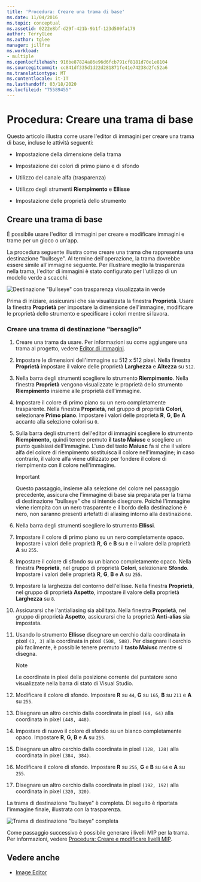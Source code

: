 ```yaml
---
title: 'Procedura: Creare una trama di base'
ms.date: 11/04/2016
ms.topic: conceptual
ms.assetid: 0222e8bf-d29f-421b-9b1f-123d500fa179
author: TerryGLee
ms.author: tglee
manager: jillfra
ms.workload:
- multiple
ms.openlocfilehash: 916be87824a86e96d6fcb791cf8181d70e1e8104
ms.sourcegitcommit: cc841df335d1d22d281871fe41e74238d2fc52a6
ms.translationtype: MT
ms.contentlocale: it-IT
ms.lasthandoff: 03/18/2020
ms.locfileid: "75589455"
---
```

# <a name="how-to-create-a-basic-texture"></a>Procedura: Creare una trama di base

Questo articolo illustra come usare l'editor di immagini per creare una trama di base, incluse le attività seguenti:

- Impostazione della dimensione della trama

- Impostazione dei colori di primo piano e di sfondo

- Utilizzo del canale alfa (trasparenza)

- Utilizzo degli strumenti **Riempimento** e **Ellisse**

- Impostazione delle proprietà dello strumento

## <a name="create-a-basic-texture"></a>Creare una trama di base

È possibile usare l'editor di immagini per creare e modificare immagini e trame per un gioco o un'app.

La procedura seguente illustra come creare una trama che rappresenta una destinazione "bullseye". Al termine dell'operazione, la trama dovrebbe essere simile all'immagine seguente. Per illustrare meglio la trasparenza nella trama, l'editor di immagini è stato configurato per l'utilizzo di un modello verde a scacchi.

![Destinazione "Bullseye" con trasparenza visualizzata in verde](../designers/media/digit-bullseye-texture-in-editor.png)

Prima di iniziare, assicurarsi che sia visualizzata la finestra **Proprietà**. Usare la finestra **Proprietà** per impostare la dimensione dell'immagine, modificare le proprietà dello strumento e specificare i colori mentre si lavora.

### <a name="create-a-bullseye-target-texture"></a>Creare una trama di destinazione "bersaglio"

1. Creare una trama da usare. Per informazioni su come aggiungere una trama al progetto, vedere [Editor di immagini](../designers/image-editor.md#get-started).

2. Impostare le dimensioni dell'immagine su 512 x 512 pixel. Nella finestra **Proprietà** impostare il valore delle proprietà **Larghezza** e **Altezza** su `512`.

3. Nella barra degli strumenti scegliere lo strumento **Riempimento**. Nella finestra **Proprietà** vengono visualizzate le proprietà dello strumento **Riempimento** insieme alle proprietà dell'immagine.

4. Impostare il colore di primo piano su un nero completamente trasparente. Nella finestra **Proprietà**, nel gruppo di proprietà **Colori**, selezionare **Primo piano**. Impostare i valori delle proprietà **R**, **G**, **B**e **A** accanto alla selezione colori su `0`.

5. Sulla barra degli strumenti dell'editor di immagini scegliere lo strumento **Riempimento,** quindi tenere premuto **il tasto Maiusc** e scegliere un punto qualsiasi dell'immagine. L'uso del tasto **Maiusc** fa sì che il valore alfa del colore di riempimento sostituisca il colore nell'immagine; in caso contrario, il valore alfa viene utilizzato per fondere il colore di riempimento con il colore nell'immagine.

    > [!IMPORTANT]
    > Questo passaggio, insieme alla selezione del colore nel passaggio precedente, assicura che l'immagine di base sia preparata per la trama di destinazione "bullseye" che si intende disegnare. Poiché l'immagine viene riempita con un nero trasparente e il bordo della destinazione è nero, non saranno presenti artefatti di aliasing intorno alla destinazione.

6. Nella barra degli strumenti scegliere lo strumento **Ellissi**.

7. Impostare il colore di primo piano su un nero completamente opaco. Impostare i valori delle proprietà **R**, **G** e **B** su `0` e il valore della proprietà **A** su `255`.

8. Impostare il colore di sfondo su un bianco completamente opaco. Nella finestra **Proprietà**, nel gruppo di proprietà **Colori**, selezionare **Sfondo**. Impostare i valori delle proprietà **R**, **G**, **B** e **A** su `255`.

9. Impostare la larghezza del contorno dell'ellisse. Nella finestra **Proprietà**, nel gruppo di proprietà **Aspetto**, impostare il valore della proprietà **Larghezza** su `8`.

10. Assicurarsi che l'antialiasing sia abilitato. Nella finestra **Proprietà**, nel gruppo di proprietà **Aspetto**, assicurarsi che la proprietà **Anti-alias** sia impostata.

11. Usando lo strumento **Ellisse** disegnare un cerchio dalla coordinata in pixel `(3, 3)` alla coordinata in pixel `(508, 508)`. Per disegnare il cerchio più facilmente, è possibile tenere premuto il **tasto Maiusc** mentre si disegna.

    > [!NOTE]
    > Le coordinate in pixel della posizione corrente del puntatore sono visualizzate nella barra di stato di Visual Studio.

12. Modificare il colore di sfondo. Impostare **R** su `44`, **G** su `165`, **B** su `211` e **A** su `255`.

13. Disegnare un altro cerchio dalla coordinata in pixel `(64, 64)` alla coordinata in pixel `(448, 448)`.

14. Impostare di nuovo il colore di sfondo su un bianco completamente opaco. Impostare **R**, **G**, **B** e **A** su `255`.

15. Disegnare un altro cerchio dalla coordinata in pixel `(128, 128)` alla coordinata in pixel `(384, 384)`.

16. Modificare il colore di sfondo. Impostare **R** su `255`, **G** e **B** su `64` e **A** su `255`.

17. Disegnare un altro cerchio dalla coordinata in pixel `(192, 192)` alla coordinata in pixel `(320, 320)`.

La trama di destinazione "bullseye" è completa. Di seguito è riportata l'immagine finale, illustrata con la trasparenza.

![Trama di destinazione "bullseye" completa](../designers/media/gfx_image_demo_bullseye.png)

Come passaggio successivo è possibile generare i livelli MIP per la trama. Per informazioni, vedere [Procedura: Creare e modificare livelli MIP](../designers/how-to-create-and-modify-mip-levels.md).

## <a name="see-also"></a>Vedere anche

- [Image Editor](../designers/image-editor.md)
